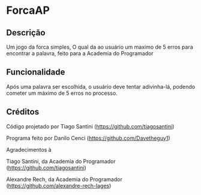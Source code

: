 # ForcaAP
## Descrição
Um jogo da forca simples, O qual da ao usuário um maximo de 5 erros para encontrar a palavra, feito para a Academia do Programador
## Funcionalidade
Após uma palavra ser escolhida, o usuário deve tentar adivinha-lá, podendo cometer um máximo de 5 erros no processo.
## Créditos
Código projetado por Tiago Santini (https://github.com/tiagosantini)

Programa feito por Danilo Cenci (https://github.com/Davetheguy1)

Agradecimentos à

Tiago Santini, da Academia do Programador (https://github.com/tiagosantini)

Alexandre Rech, da Academia do Programador (https://github.com/alexandre-rech-lages)
